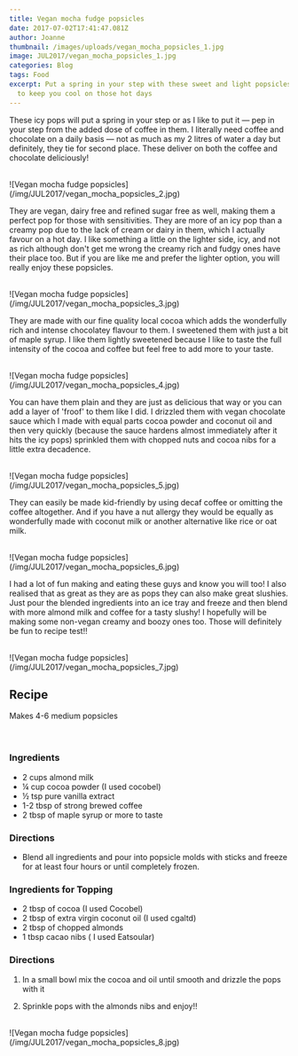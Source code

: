 ```yaml
---
title: Vegan mocha fudge popsicles
date: 2017-07-02T17:41:47.081Z
author: Joanne
thumbnail: /images/uploads/vegan_mocha_popsicles_1.jpg
image: JUL2017/vegan_mocha_popsicles_1.jpg
categories: Blog
tags: Food
excerpt: Put a spring in your step with these sweet and light popsicles that are sure
  to keep you cool on those hot days
---
```

These icy pops will put a spring in your step or as I like to put it &mdash; pep in your step from the added dose of coffee in them. I literally need coffee and chocolate on a daily basis &mdash; not as much as my 2 litres of water a day but definitely, they tie for second place.  These deliver on both the coffee and chocolate deliciously!

<br>
![Vegan mocha fudge popsicles](/img/JUL2017/vegan_mocha_popsicles_2.jpg)  
<br>

They are vegan, dairy free and refined sugar free as well, making them a perfect pop for those with sensitivities.  They are more of an icy pop than a creamy pop due to the lack of cream or dairy in them, which I actually favour on a hot day.  I like something a little on the lighter side, icy, and not as rich although don't get me wrong the creamy rich and fudgy ones have their place too. But if you are like me and prefer the lighter option, you will really enjoy these popsicles.

<br>
![Vegan mocha fudge popsicles](/img/JUL2017/vegan_mocha_popsicles_3.jpg)  
<br>

They are made with our fine quality local cocoa which adds the wonderfully rich and intense chocolatey flavour to them.  I sweetened them with just a bit of maple syrup.  I like them lightly sweetened because I like to taste the full intensity of the cocoa and coffee but feel free to add more to your taste.  

<br>
![Vegan mocha fudge popsicles](/img/JUL2017/vegan_mocha_popsicles_4.jpg)  
<br>

You can have them plain and they are just as delicious that way or you can add a layer of 'froof' to them like I did. I drizzled them with vegan chocolate sauce which I made with equal parts cocoa powder and coconut oil and then very quickly (because the sauce hardens almost immediately after it hits the icy pops) sprinkled them with chopped nuts and cocoa nibs for a little extra decadence.

<br>
![Vegan mocha fudge popsicles](/img/JUL2017/vegan_mocha_popsicles_5.jpg)  
<br>

They can easily be made kid-friendly by using decaf coffee or omitting the coffee altogether. And if you have a nut allergy they would be equally as wonderfully made with coconut milk or another alternative like rice or oat milk.

<br>
![Vegan mocha fudge popsicles](/img/JUL2017/vegan_mocha_popsicles_6.jpg)  
<br>

I had a lot of fun making and eating these guys and know you will too! I also realised that as great as they are as pops they can also make great slushies.  Just pour the blended ingredients into an ice tray and freeze and then blend with more almond milk and coffee for a tasty slushy!  I hopefully will be making some non-vegan creamy and boozy ones too. Those will definitely be fun to recipe test!!

<br>
![Vegan mocha fudge popsicles](/img/JUL2017/vegan_mocha_popsicles_7.jpg)  
<br>

## Recipe
Makes 4-6 medium popsicles  
<br>
<br>

### Ingredients

* 2 cups almond milk
* &frac14; cup cocoa powder (I used cocobel)
* &frac12; tsp pure vanilla extract
* 1-2 tbsp of strong brewed coffee
* 2 tbsp of maple syrup or more to taste   

### Directions

* Blend all ingredients and pour into popsicle molds with sticks and freeze for at least four hours or until completely frozen.

### Ingredients for Topping

* 2 tbsp of cocoa (I used Cocobel)
* 2 tbsp of extra virgin coconut oil (I used cgaltd)
* 2 tbsp of chopped almonds
* 1 tbsp cacao nibs ( I used Eatsoular)

### Directions

1. In a small bowl mix the cocoa and oil until smooth and drizzle the pops with it

1. Sprinkle pops with the almonds nibs and enjoy!!  

<br>
![Vegan mocha fudge popsicles](/img/JUL2017/vegan_mocha_popsicles_8.jpg)  
<br>
